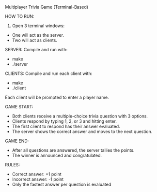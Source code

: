 Multiplayer Trivia Game (Terminal-Based)

HOW TO RUN:

1. Open 3 terminal windows:
- One will act as the server.
- Two will act as clients.

SERVER:
Compile and run with:
- make
- ./server

CLIENTS:
Compile and run each client with:

- make
- ./client

Each client will be prompted to enter a player name.

GAME START:
- Both clients receive a multiple-choice trivia question with 3 options.
- Clients respond by typing 1, 2, or 3 and hitting enter.
- The first client to respond has their answer evaluated.
- The server shows the correct answer and moves to the next question.

GAME END:
- After all questions are answered, the server tallies the points.
- The winner is announced and congratulated.

RULES:
- Correct answer: +1 point
- Incorrect answer: -1 point
- Only the fastest answer per question is evaluated
